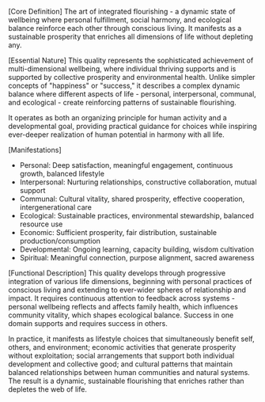 [Core Definition]
The art of integrated flourishing - a dynamic state of wellbeing where personal fulfillment, social harmony, and ecological balance reinforce each other through conscious living. It manifests as a sustainable prosperity that enriches all dimensions of life without depleting any.

[Essential Nature]
This quality represents the sophisticated achievement of multi-dimensional wellbeing, where individual thriving supports and is supported by collective prosperity and environmental health. Unlike simpler concepts of "happiness" or "success," it describes a complex dynamic balance where different aspects of life - personal, interpersonal, communal, and ecological - create reinforcing patterns of sustainable flourishing.

It operates as both an organizing principle for human activity and a developmental goal, providing practical guidance for choices while inspiring ever-deeper realization of human potential in harmony with all life.

[Manifestations]
- Personal: Deep satisfaction, meaningful engagement, continuous growth, balanced lifestyle
- Interpersonal: Nurturing relationships, constructive collaboration, mutual support
- Communal: Cultural vitality, shared prosperity, effective cooperation, intergenerational care
- Ecological: Sustainable practices, environmental stewardship, balanced resource use
- Economic: Sufficient prosperity, fair distribution, sustainable production/consumption
- Developmental: Ongoing learning, capacity building, wisdom cultivation
- Spiritual: Meaningful connection, purpose alignment, sacred awareness

[Functional Description]
This quality develops through progressive integration of various life dimensions, beginning with personal practices of conscious living and extending to ever-wider spheres of relationship and impact. It requires continuous attention to feedback across systems - personal wellbeing reflects and affects family health, which influences community vitality, which shapes ecological balance. Success in one domain supports and requires success in others.

In practice, it manifests as lifestyle choices that simultaneously benefit self, others, and environment; economic activities that generate prosperity without exploitation; social arrangements that support both individual development and collective good; and cultural patterns that maintain balanced relationships between human communities and natural systems. The result is a dynamic, sustainable flourishing that enriches rather than depletes the web of life.